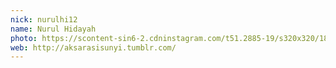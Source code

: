 ```yaml
---
nick: nurulhi12
name: Nurul Hidayah
photo: https://scontent-sin6-2.cdninstagram.com/t51.2885-19/s320x320/18512360_637156929801379_306581053420601344_a.jpg
web: http://aksarasisunyi.tumblr.com/
---
```

